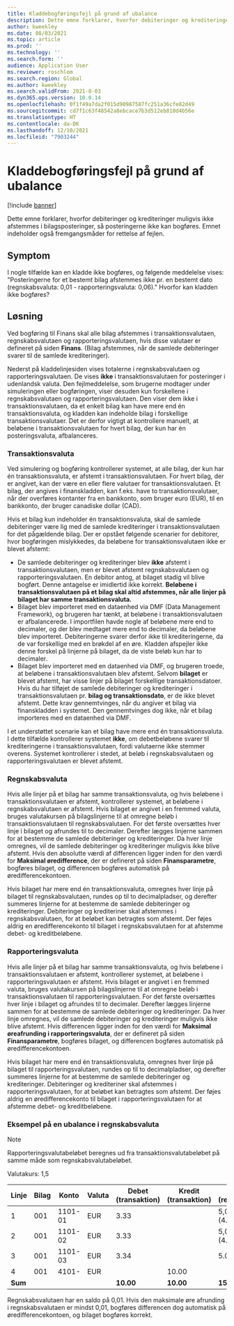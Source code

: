 ```yaml
---
title: Kladdebogføringsfejl på grund af ubalance
description: Dette emne forklarer, hvorfor debiteringer og krediteringer muligvis ikke afstemmes i bilagsposteringer, så posteringerne ikke kan bogføres. Emnet indeholder også fremgangsmåder for rettelse af fejlen.
author: kweekley
ms.date: 08/03/2021
ms.topic: article
ms.prod: ''
ms.technology: ''
ms.search.form: ''
audience: Application User
ms.reviewer: roschlom
ms.search.region: Global
ms.author: kweekley
ms.search.validFrom: 2021-8-03
ms.dyn365.ops.version: 10.0.14
ms.openlocfilehash: 0f1f49a7da2f015d90987587fc251a36cfe82d49
ms.sourcegitcommit: cd7f1c63f48542a8ebcace7b3d512eb810d4b56e
ms.translationtype: HT
ms.contentlocale: da-DK
ms.lasthandoff: 12/10/2021
ms.locfileid: "7903244"
---
```

# <a name="journal-posting-failure-because-of-imbalance"></a>Kladdebogføringsfejl på grund af ubalance

[!include [banner](../includes/banner.md)]

Dette emne forklarer, hvorfor debiteringer og krediteringer muligvis ikke afstemmes i bilagsposteringer, så posteringerne ikke kan bogføres. Emnet indeholder også fremgangsmåder for rettelse af fejlen.

## <a name="symptom"></a>Symptom

I nogle tilfælde kan en kladde ikke bogføres, og følgende meddelelse vises: "Posteringerne for et bestemt bilag afstemmes ikke pr. en bestemt dato (regnskabsvaluta: 0,01 - rapporteringsvaluta: 0,06)." Hvorfor kan kladden ikke bogføres?

## <a name="resolution"></a>Løsning

Ved bogføring til Finans skal alle bilag afstemmes i transaktionsvalutaen, regnskabsvalutaen og rapporteringsvalutaen, hvis disse valutaer er defineret på siden **Finans**. (Bilag afstemmes, når de samlede debiteringer svarer til de samlede krediteringer).

Nederst på kladdelinjesiden vises totalerne i regnskabsvalutaen og rapporteringsvalutaen. De vises **ikke** i transaktionsvalutaen for posteringer i udenlandsk valuta. Den fejlmeddelelse, som brugerne modtager under simuleringen eller bogføringen, viser desuden kun forskellene i regnskabsvalutaen og rapporteringsvalutaen. Den viser dem ikke i transaktionsvalutaen, da et enkelt bilag kan have mere end én transaktionsvaluta, og kladden kan indeholde bilag i forskellige transaktionsvalutaer. Det er derfor vigtigt at kontrollere manuelt, at beløbene i transaktionsvalutaen for hvert bilag, der kun har én posteringsvaluta, afbalanceres.

### <a name="transaction-currency"></a>Transaktionsvaluta

Ved simulering og bogføring kontrollerer systemet, at alle bilag, der kun har én transaktionsvaluta, er afstemt i transaktionsvalutaen. For hvert bilag, der er angivet, kan der være en eller flere valutaer for transaktionsvalutaen. Et bilag, der angives i finanskladden, kan f.eks. have to transaktionsvalutaer, når der overføres kontanter fra en bankkonto, som bruger euro (EUR), til en bankkonto, der bruger canadiske dollar (CAD).

Hvis et bilag kun indeholder én transaktionsvaluta, skal de samlede debiteringer være lig med de samlede krediteringer i transaktionsvalutaen for det pågældende bilag. Der er opstået følgende scenarier for debitorer, hvor bogføringen mislykkedes, da beløbene for transaktionsvalutaen ikke er blevet afstemt:

- De samlede debiteringer og krediteringer blev **ikke** afstemt i transaktionsvalutaen, men er blevet afstemt regnskabsvalutaen og rapporteringsvalutaen. En debitor antog, at bilaget stadig vil blive bogført. Denne antagelse er imidlertid ikke korrekt. **Beløbene i transaktionsvalutaen på et bilag skal altid afstemmes, når alle linjer på bilaget har samme transaktionsvaluta.**
- Bilaget blev importeret med en dataenhed via DMF (Data Management Framework), og brugeren har tænkt, at beløbene i transaktionsvalutaen er afbalancerede. I importfilen havde nogle af beløbene mere end to decimaler, og der blev medtaget mere end to decimaler, da beløbene blev importeret. Debiteringerne svarer derfor ikke til krediteringerne, da de var forskellige med en brøkdel af en øre. Kladden afspejler ikke denne forskel på linjerne på bilaget, da de viste beløb kun har to decimaler.
- Bilaget blev importeret med en dataenhed via DMF, og brugeren troede, at beløbene i transaktionsvalutaen blev afstemt. Selvom **bilaget** er blevet afstemt, har visse linjer på bilaget forskellige transaktionsdatoer. Hvis du har tilføjet de samlede debiteringer og krediteringer i transaktionsvalutaen pr. **bilag og transaktionsdato**, er de ikke blevet afstemt. Dette krav gennemtvinges, når du angiver et bilag via finanskladden i systemet. Den gennemtvinges dog ikke, når et bilag importeres med en dataenhed via DMF.

I et understøttet scenarie kan et bilag have mere end én transaktionsvaluta. I dette tilfælde kontrollerer systemet **ikke**, om debetbeløbene svarer til krediteringerne i transaktionsvalutaen, fordi valutaerne ikke stemmer overens. Systemet kontrollerer i stedet, at beløb i regnskabsvalutaen og rapporteringsvalutaen er blevet afstemt.

### <a name="accounting-currency"></a>Regnskabsvaluta

Hvis alle linjer på et bilag har samme transaktionsvaluta, og hvis beløbene i transaktionsvalutaen er afstemt, kontrollerer systemet, at beløbene i regnskabsvalutaen er afstemt. Hvis bilaget er angivet i en fremmed valuta, bruges valutakursen på bilagslinjerne til at omregne beløb i transaktionsvalutaen til regnskabsvalutaen. For det første oversættes hver linje i bilaget og afrundes til to decimaler. Derefter lægges linjerne sammen for at bestemme de samlede debiteringer og krediteringer. Da hver linje omregnes, vil de samlede debiteringer og krediteringer muligvis ikke blive afstemt. Hvis den absolutte værdi af differencen ligger inden for den værdi for **Maksimal øredifference**, der er defineret på siden **Finansparametre**, bogføres bilaget, og differencen bogføres automatisk på øredifferencekontoen.

Hvis bilaget har mere end én transaktionsvaluta, omregnes hver linje på bilaget til regnskabsvalutaen, rundes op til to decimalpladser, og derefter summeres linjerne for at bestemme de samlede debiteringer og krediteringer. Debiteringer og krediteriner skal afstemmes i regnskabsvalutaen, for at beløbet kan betragtes som afstemt.  Der føjes aldrig en øredifferencekonto til bilaget i regnskabsvalutaen for at afstemme debet- og kreditbeløbene. 

### <a name="reporting-currency"></a>Rapporteringsvaluta

Hvis alle linjer på et bilag har samme transaktionsvaluta, og hvis beløbene i transaktionsvalutaen er afstemt, kontrollerer systemet, at beløbene i rapporteringsvalutaen er afstemt. Hvis bilaget er angivet i en fremmed valuta, bruges valutakursen på bilagslinjerne til at omregne beløb i transaktionsvalutaen til rapporteringsvalutaen. For det første oversættes hver linje i bilaget og afrundes til to decimaler. Derefter lægges linjerne sammen for at bestemme de samlede debiteringer og krediteringer. Da hver linje omregnes, vil de samlede debiteringer og krediteringer muligvis ikke blive afstemt. Hvis differencen ligger inden for den værdi for **Maksimal øreafrunding i rapporteringsvaluta**, der er defineret på siden **Finansparametre**, bogføres bilaget, og differencen bogføres automatisk på øredifferencekontoen.

Hvis bilaget har mere end én transaktionsvaluta, omregnes hver linje på bilaget til rapporteringsvalutaen, rundes op til to decimalpladser, og derefter summeres linjerne for at bestemme de samlede debiteringer og krediteringer. Debiteringer og krediteriner skal afstemmes i rapporteringsvalutaen, for at beløbet kan betragtes som afstemt.  Der føjes aldrig en øredifferencekonto til bilaget i rapporteringsvalutaen for at afstemme debet- og kreditbeløbene.

### <a name="example-for-an-accounting-currency-imbalance"></a>Eksempel på en ubalance i regnskabsvaluta

> [!NOTE]
> Rapporteringsvalutabeløbet beregnes ud fra transaktionsvalutabeløbet på samme måde som regnskabsvalutabeløbet.

Valutakurs: 1,5

| Linje | Bilag | Konto | Valuta | Debet (transaktion) | Kredit (transaktion) | Debet (regnskab) | Kredit (regnskab) |
|---|---|---|---|---|---|---|---|
| 1 | 001 | 1101-01 | EUR | 3.33 | | 5,00 (4.995) | |
| 2 | 001 | 1101-02 | EUR | 3.33 | | 5,00 (4.995) | |
| 3 | 001 | 1101-03 | EUR | 3.34 | | 5.01 | |
| 4 | 001 | 4101- | EUR | | 10.00 | | 15.00 |
| **Sum** | | | | **10.00** | **10.00** | **15.01** | **15.00** |

Regnskabsvalutaen har en saldo på 0,01. Hvis den maksimale øre afrunding i regnskabsvalutaen er mindst 0,01, bogføres differencen dog automatisk på øredifferencekontoen, og bilaget bogføres korrekt.
